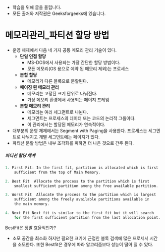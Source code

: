 - 학습을 위해 글을 올립니다.
- 모든 출처와 저작권은 Geeksforgeeks에 있습니다.

[^출처]: https://www.geeksforgeeks.org/



# 메모리관리_파티션 할당 방법

- 운영 체제에서 다음 네 가지 공통 메모리 관리 기술이 있다.
  - **단일 인접 할당**
    - MS-DOS에서 사용되는 가장 간단한 할당 방법이다.
    - 모든 메모리(OS 용으로 예약 된 메모리 제외)는 프로세스
  - **분할 할당**
    - 메모리가 다른 블록으로 분할된다.
  - **페이징 된 메모리 관리**
    - 메모리는 고정된 크기 단위로 나눠진다.
    - 가상 메모리 환경에서 사용되는 페이지 프레임
  - **분할 메모리 관리**
    - 메모리는 여러 세그먼트로 나뉜다.
    - 세그먼트는 프로세스의 데이터 또는 코드의 논리적 그룹이다.
    - 이 관리에서는 할당된 메모리가 연속적이다.
- 대부분의 운영 체제에서는 Segment with Paging을 사용한다. 프로세스는 세그먼트로 나눠지고 개별 세그먼트에는 페이지가 있다.
- 파티션 분할 방법은 내부 조각화를 피하면 더 나은 것으로 간주 된다.

##### 파티션 할당 체계

```c
1. First Fit: In the first fit, partition is allocated which is first
    sufficient from the top of Main Memory.

2. Best Fit  Allocate the process to the partition which is first 
    smallest sufficient partition among the free available partition.

3. Worst Fit  Allocate the process to the partition which is largest
    sufficient among the freely available partitions available in
    the main memory. 

4. Next Fit Next fit is similar to the first fit but it will search
    for the first sufficient partition from the last allocation point.
```

BestFit은 정말 효율적인가?

- 소모 공간을 최소화 하지만 필요한 크기에 근접한 블록 검색에 많은 프로세서 시간을 소모한다. 또한 Bestfit은 경우에 따라 알고리즘보다 성능이 떨어 질 수 있다.